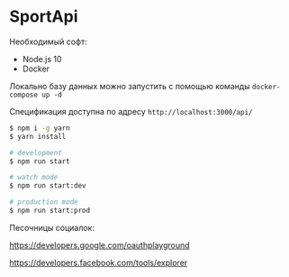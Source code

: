 # SportApi

Необходимый софт:

- Node.js 10
- Docker

Локально базу данных можно запустить с помощью команды `docker-compose up -d`

Спецификация доступна по адресу `http://localhost:3000/api/`

```bash
$ npm i -g yarn
$ yarn install
```

```bash
# development
$ npm run start

# watch mode
$ npm run start:dev

# production mode
$ npm run start:prod
```

Песочницы социалок:

https://developers.google.com/oauthplayground

https://developers.facebook.com/tools/explorer
